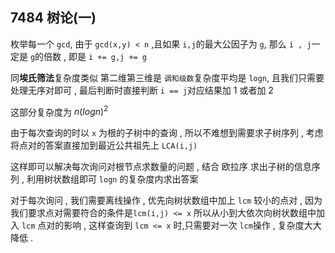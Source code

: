## 7484 树论(一)

枚举每一个 `gcd`, 由于 `gcd(x,y) < n` ,且如果 `i,j`的最大公因子为 `g`, 那么 `i , j`一定是 `g`的倍数 , 即是 `i += g,j += g`

同**埃氏筛法**复杂度类似 第二维第三维是 `调和级数`复杂度平均是 `logn`, 且我们只需要处理无序对即可 , 最后判断时直接判断 `i == j`对应结果加 1 或者加 2

这部分复杂度为 $n(logn)^2$

由于每次查询的时以 `x` 为根的子树中的查询 , 所以不难想到需要求子树序列 , 考虑将点对的答案直接加到最近公共祖先上 `LCA(i,j)`

这样即可以解决每次询问对根节点求数量的问题 , 结合 欧拉序 求出子树的信息序列 , 利用树状数组即可 `logn` 的复杂度内求出答案

对于每次询问 , 我们需要离线操作 , 优先向树状数组中加上 `lcm` 较小的点对 , 因为我们要求点对需要符合的条件是`lcm(i,j) <= x` 所以从小到大依次向树状数组中加入 `lcm` 点对的影响 , 这样查询到 `lcm <= x` 时,只需要对一次 `lcm`操作 , 复杂度大大降低 . 

